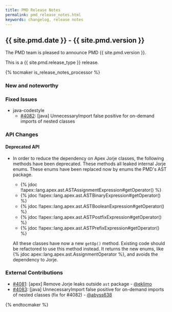 ```yaml
---
title: PMD Release Notes
permalink: pmd_release_notes.html
keywords: changelog, release notes
---
```


## {{ site.pmd.date }} - {{ site.pmd.version }}

The PMD team is pleased to announce PMD {{ site.pmd.version }}.

This is a {{ site.pmd.release_type }} release.

{% tocmaker is_release_notes_processor %}

### New and noteworthy

### Fixed Issues

* java-codestyle
    * [#4082](https://github.com/pmd/pmd/issues/4082): \[java] UnnecessaryImport false positive for on-demand imports of nested classes

### API Changes

#### Deprecated API

* In order to reduce the dependency on Apex Jorje classes, the following methods have been deprecated.
  These methods all leaked internal Jorje enums. These enums have been replaced now by enums the
  PMD's AST package.
    * {% jdoc !!apex::lang.apex.ast.ASTAssignmentExpression#getOperator() %}
    * {% jdoc !!apex::lang.apex.ast.ASTBinaryExpression#getOperator() %}
    * {% jdoc !!apex::lang.apex.ast.ASTBooleanExpression#getOperator() %}
    * {% jdoc !!apex::lang.apex.ast.ASTPostfixExpression#getOperator() %}
    * {% jdoc !!apex::lang.apex.ast.ASTPrefixExpression#getOperator() %}

  All these classes have now a new `getOp()` method. Existing code should be refactored to use this method instead.
  It returns the new enums, like {% jdoc apex::lang.apex.ast.AssignmentOperator %}, and avoids
  the dependency to Jorje.

### External Contributions

* [#4081](https://github.com/pmd/pmd/pull/4081): \[apex] Remove Jorje leaks outside `ast` package - [@eklimo](https://github.com/eklimo)
* [#4083](https://github.com/pmd/pmd/pull/4083): \[java] UnnecessaryImport false positive for on-demand imports of nested classes (fix for #4082) - [@abyss638](https://github.com/abyss638)

{% endtocmaker %}

